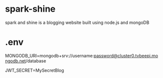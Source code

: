 # spark-shine
spark and shine is a blogging website built using node.js and mongoDB

# .env
MONGODB_URI=mongodb+srv://username:password@cluster0.tvbeepi.mongodb.net/database

JWT_SECRET=MySecretBlog
